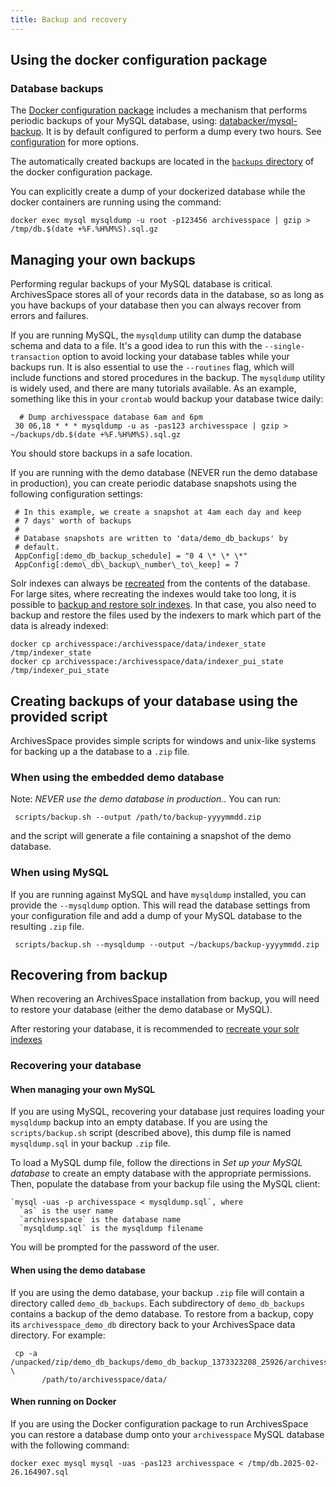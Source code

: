 ```yaml
---
title: Backup and recovery
---
```


## Using the docker configuration package

### Database backups

The [Docker configuration package](/administration/docker) includes a mechanism that performs periodic backups of your MySQL database,
using: [databacker/mysql-backup](https://github.com/databacker/mysql-backup). It is by default configured to perform
a dump every two hours. See [configuration](https://github.com/databacker/mysql-backup/blob/master/docs/configuration.md) for more options.

The automatically created backups are located in the [`backups` directory](/administration/docker/) of the docker configuration package.

You can explicitly create a dump of your dockerized database while the docker containers are running using the command:

```
docker exec mysql mysqldump -u root -p123456 archivesspace | gzip > /tmp/db.$(date +%F.%H%M%S).sql.gz
```

## Managing your own backups

Performing regular backups of your MySQL database is critical. ArchivesSpace stores
all of your records data in the database, so as long as you have backups of your
database then you can always recover from errors and failures.

If you are running MySQL, the `mysqldump` utility can dump the database
schema and data to a file. It's a good idea to run this with the
`--single-transaction` option to avoid locking your database tables
while your backups run. It is also essential to use the `--routines`
flag, which will include functions and stored procedures in the
backup. The `mysqldump` utility is widely used, and there are many tutorials
available. As an example, something like this in your `crontab` would backup your
database twice daily:

      # Dump archivesspace database 6am and 6pm
     30 06,18 * * * mysqldump -u as -pas123 archivesspace | gzip > ~/backups/db.$(date +%F.%H%M%S).sql.gz

You should store backups in a safe location.

If you are running with the demo database (NEVER run the demo database in production),
you can create periodic database snapshots using the following configuration settings:

     # In this example, we create a snapshot at 4am each day and keep
     # 7 days' worth of backups
     #
     # Database snapshots are written to 'data/demo_db_backups' by
     # default.
     AppConfig[:demo_db_backup_schedule] = "0 4 \* \* \*"
     AppConfig[:demo\_db\_backup\_number\_to\_keep] = 7

Solr indexes can always be [recreated](administration/indexes/) from the contents of the
database. For large sites, where recreating the indexes would take too long, it is possible to [backup and restore solr indexes](https://solr.apache.org/guide/solr/latest/deployment-guide/backup-restore.html).
In that case, you also need to backup and restore the files used by the indexers to mark which part of the data is already indexed:

    docker cp archivesspace:/archivesspace/data/indexer_state /tmp/indexer_state
    docker cp archivesspace:/archivesspace/data/indexer_pui_state /tmp/indexer_pui_state

## Creating backups of your database using the provided script

ArchivesSpace provides simple scripts for windows and unix-like systems for backing up a the database to a `.zip` file.

### When using the embedded demo database

Note: _NEVER use the demo database in production._. You can run:

     scripts/backup.sh --output /path/to/backup-yyyymmdd.zip

and the script will generate a file containing a snapshot of the demo database.

### When using MySQL

If you are running against MySQL and have `mysqldump` installed, you
can provide the `--mysqldump` option. This will read the
database settings from your configuration file and add a dump of your
MySQL database to the resulting `.zip` file.

     scripts/backup.sh --mysqldump --output ~/backups/backup-yyyymmdd.zip

## Recovering from backup

When recovering an ArchivesSpace installation from backup, you will
need to restore your database (either the demo database or MySQL).

After restoring your database, it is recommended to [recreate your solr indexes](administration/indexes/)

### Recovering your database

#### When managing your own MySQL

If you are using MySQL, recovering your database just requires loading
your `mysqldump` backup into an empty database. If you are using the
`scripts/backup.sh` script (described above), this dump file is named
`mysqldump.sql` in your backup `.zip` file.

To load a MySQL dump file, follow the directions in _Set up your MySQL
database_ to create an empty database with the appropriate
permissions. Then, populate the database from your backup file using
the MySQL client:

    `mysql -uas -p archivesspace < mysqldump.sql`, where
      `as` is the user name
      `archivesspace` is the database name
      `mysqldump.sql` is the mysqldump filename

You will be prompted for the password of the user.

#### When using the demo database

If you are using the demo database, your backup `.zip` file will
contain a directory called `demo_db_backups`. Each subdirectory of
`demo_db_backups` contains a backup of the demo database. To
restore from a backup, copy its `archivesspace_demo_db` directory back
to your ArchivesSpace data directory. For example:

     cp -a /unpacked/zip/demo_db_backups/demo_db_backup_1373323208_25926/archivesspace_demo_db \
           /path/to/archivesspace/data/

#### When running on Docker

If you are using the Docker configuration package to run ArchivesSpace you can restore a database dump onto your `archivesspace` MySQL database with the following command:

```
docker exec mysql mysql -uas -pas123 archivesspace < /tmp/db.2025-02-26.164907.sql
```
